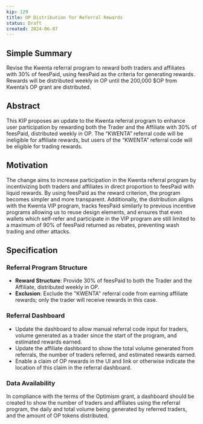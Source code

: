 ```yaml
---
kip: 129
title: OP Distribution for Referral Rewards
status: Draft
created: 2024-06-07
---
```


## Simple Summary

Revise the Kwenta referral program to reward both traders and affiliates with 30% of feesPaid, using feesPaid as the criteria for generating rewards. Rewards will be distributed weekly in OP until the 200,000 $OP from Kwenta’s OP grant are distributed.

## Abstract

This KIP proposes an update to the Kwenta referral program to enhance user participation by rewarding both the Trader and the Affiliate with 30% of feesPaid, distributed weekly in OP. The “KWENTA” referral code will be ineligible for affiliate rewards, but users of the “KWENTA” referral code will be eligible for trading rewards.

## Motivation

The change aims to increase participation in the Kwenta referral program by incentivizing both traders and affiliates in direct proportion to feesPaid with liquid rewards. By using feesPaid as the reward criterion, the program becomes simpler and more transparent. Additionally, the distribution aligns with the Kwenta VIP program, tracks feesPaid similarly to previous incentive programs allowing us to reuse design elements, and ensures that even wallets which self-refer and participate in the VIP program are still limited to a maximum of 90% of feesPaid returned as rebates, preventing wash trading and other attacks.

## Specification

### Referral Program Structure

- **Reward Structure**: Provide 30% of feesPaid to both the Trader and the Affiliate, distributed weekly in OP.
- **Exclusion**: Exclude the "KWENTA" referral code from earning affiliate rewards; only the trader will receive rewards in this case.

### Referral Dashboard

- Update the dashboard to allow manual referral code input for traders, volume generated as a trader since the start of the program, and estimated rewards earned.
- Update the affiliate dashboard to show the total volume generated from referrals, the number of traders referred, and estimated rewards earned.
- Enable a claim of OP rewards in the UI and link or otherwise indicate the location of this claim in the referral dashboard.

### Data Availability

In compliance with the terms of the Optimism grant, a dashboard should be created to show the number of traders and affiliates using the referral program, the daily and total volume being generated by referred traders, and the amount of OP tokens distributed.
